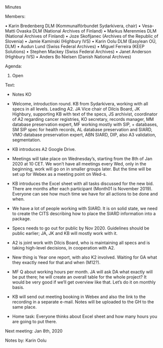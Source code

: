 Minutes

Members: 

•	Karin Bredenberg DLM (Kommunalförbundet Sydarkivera, chair)
•	Vesa-Matti Ovaska DLM (National Archives of Finland)
•	Markus Merenmies DLM (National Archives of Finland)
•	Joze Skofljanec (Archives of the Republic of Slovenia)
•	Jamie Kaminski (Highbury IVS)
•	Karin Oolu DLM (Easylean OÜ, DLM)
•	Audun Lund (Swiss Federal Archives)
•	Miguel Ferreira (KEEP Solutions)
•	Stephen Mackey (Swiss Federal Archives)
•	Janet Anderson (Highbury IVS)
•	Anders Bo Nielsen (Danish National Archives)

Agenda:
1.	Open 

Text:

- Notes KO
- Welcome, introduction round. KB from Sydarkivera, working with all specs in all levels. Leading A2. JA Vice chair of Dilcis Board, JK Highbury, supporting KB with text of the specs, JS archivist, coordinator of A2 regarding cancer registries, KO secretary, records manager, MM database preservation expert, MF working mostly with SIP, + databases, SM SIP spec for health records, AL database preservation and SIARD, VMO database preservation expert, ABN SIARD, DIP, also A3 validation, segmentation.

- KB introduces A2 Google Drive.

- Meetings will take place on Wednesday’s, starting from the 8th of Jan 2020 at 10 CET. We won’t have all meetings every Wed, only in the beginning, work will go on in smaller groups later. But the time will be set up for Webex as a meeting point on Wed-s.  

- KB introduces the Excel sheet with all tasks discussed for the new bid. There are months after each participant (Month01 is November 2019). Everyone can see how much time we have for all actions to be done and when. 

- We have a lot of people working with SIARD. It is on solid state, we need to create the CITS describing how to place the SIARD information into a package. 

- Specs needs to go out for public by Nov 2020. Guidelines should be public earlier; JA, JK and KB will mostly work with it. 

- A2 is joint work with Dilcis Board, who is maintaining all specs and is taking high-level decisions, in cooperation with A2. 

- New thing is Year one report, with also K2 involved. Waiting for GA what they exactly need for that and when (M12?).

- MF Q about working hours per month. JA will ask DA what exactly will be put there; he will create an overall table for the whole project? It would be very good if we’ll get overview like that. Let’s do it on monthly basis. 

- KB will send out meeting booking in Webex and also the link to the recording in a separate e-mail. Notes will be uploaded to the GH to the same place. 

- Home task: Everyone thinks about Excel sheet and how many hours you are going to put there. 

Next meeting: Jan 8th, 2020

Notes by: Karin Oolu
